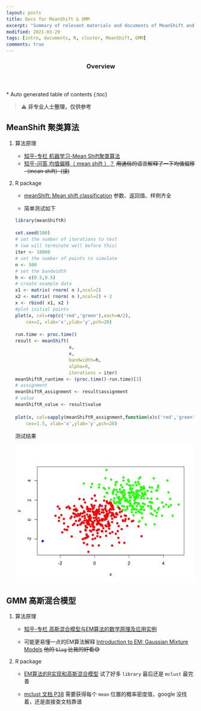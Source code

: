 ```yaml
---
layout: posts
title: Docs for MeanShift & GMM
excerpt: "Summary of relevant materials and documents of MeanShift and GMM"
modified: 2021-03-29
tags: [intro, documents, R, cluster, MeanShift, GMM]
comments: true
---
```


<section id="table-of-contents" class="toc">
  <header>
    <h3>Overview</h3>
  </header>
<div id="drawer" markdown="1">
*  Auto generated table of contents
{:toc}
</div>
</section><!-- /#table-of-contents -->

> ⚠️ **非专业人士整理，仅供参考**

## MeanShift 聚类算法

1. 算法原理

    - [知乎-专栏 机器学习-Mean Shift聚类算法](https://zhuanlan.zhihu.com/p/81629406)
    - [知乎-问答 均值偏移（ mean shift ）？](https://www.zhihu.com/question/67943169) ~~用通俗的语言解释了一下均值偏移（mean shift）(误)~~

2. R package

    - [meanShift: Mean shift classification](https://rdrr.io/cran/meanShiftR/man/meanShift.html) 参数、返回值、样例齐全

    - 简单测试如下

    ```R
    library(meanShiftR)

    set.seed(100)
    # set the number of iterations to test 
    # (we will terminate well before this)
    iter <- 10000
    # set the number of points to simulate
    n <- 500
    # set the bandwidth
    h <- c(0.5,0.5)
    # create example data
    x1 <- matrix( rnorm( n ),ncol=2)
    x2 <- matrix( rnorm( n ),ncol=2) + 2
    x <- rbind( x1, x2 )
    #plot initial points
    plot(x, col=rep(c('red','green'),each=n/2),
        cex=2, xlab='x',ylab='y',pch=20)

    run.time <- proc.time()
    result <- meanShift(
                        x,
                        x,
                        bandwidth=h,
                        alpha=0,
                        iterations = iter)
    meanShiftR_runtime <- (proc.time()-run.time)[3]
    # assignment
    meanShiftR_assignment <- result$assignment
    # value
    meanShiftR_value <- result$value

    plot(x, col=sapply(meanShiftR_assignment,function(x)c('red','green','blue')[x]),
        cex=1.5, xlab='x',ylab='y',pch=20)
    ```

    测试结果

    ![meanShiftR_test](../image/posts/meanshiftR_test.png)

## GMM 高斯混合模型

1. 算法原理

    - [知乎-专栏 高斯混合模型与EM算法的数学原理及应用实例](https://zhuanlan.zhihu.com/p/67107370)

    - 可能更易懂一点的EM算法解释 [Introduction to EM: Gaussian Mixture Models](https://stephens999.github.io/fiveMinuteStats/intro_to_em.html) ~~他的 `blog` 比我的好看😅~~

2. R package

    - [EM算法的R实现和高斯混合模型](https://www.r-bloggers.com/lang/chinese/1111#google_vignette) 试了好多 `library` 最后还是 `mclust` 最完善

    - [mclust 文档 P38](https://cran.r-project.org/web/packages/mclust/mclust.pdf) 需要获得每个 `mean` 位置的概率密度值，google 没找着，还是直接查文档靠谱
